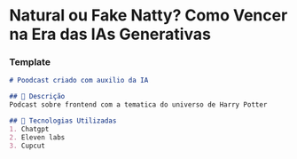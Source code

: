 # Natural ou Fake Natty? Como Vencer na Era das IAs Generativas


### Template

```markdown
# Poodcast criado com auxilio da IA

## 📒 Descrição
Podcast sobre frontend com a tematica do universo de Harry Potter

## 🤖 Tecnologias Utilizadas
1. Chatgpt
2. Eleven labs
3. Cupcut


